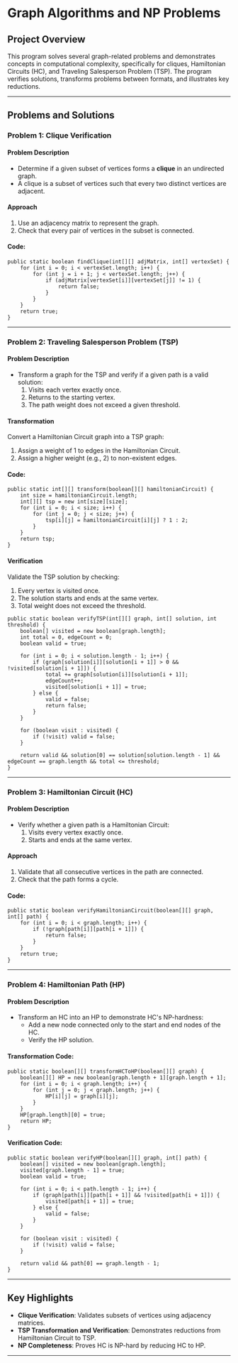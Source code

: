 # Graph Algorithms and NP Problems

## Project Overview
This program solves several graph-related problems and demonstrates concepts in computational complexity, specifically for cliques, Hamiltonian Circuits (HC), and Traveling Salesperson Problem (TSP). The program verifies solutions, transforms problems between formats, and illustrates key reductions.

---

## Problems and Solutions

### Problem 1: Clique Verification
#### Problem Description
- Determine if a given subset of vertices forms a **clique** in an undirected graph.
- A clique is a subset of vertices such that every two distinct vertices are adjacent.

#### Approach
1. Use an adjacency matrix to represent the graph.
2. Check that every pair of vertices in the subset is connected.

#### Code:
```
public static boolean findClique(int[][] adjMatrix, int[] vertexSet) {
    for (int i = 0; i < vertexSet.length; i++) {
        for (int j = i + 1; j < vertexSet.length; j++) {
            if (adjMatrix[vertexSet[i]][vertexSet[j]] != 1) {
                return false;
            }
        }
    }
    return true;
}
```

---

### Problem 2: Traveling Salesperson Problem (TSP)
#### Problem Description
- Transform a graph for the TSP and verify if a given path is a valid solution:
  1. Visits each vertex exactly once.
  2. Returns to the starting vertex.
  3. The path weight does not exceed a given threshold.

#### Transformation
Convert a Hamiltonian Circuit graph into a TSP graph:
1. Assign a weight of 1 to edges in the Hamiltonian Circuit.
2. Assign a higher weight (e.g., 2) to non-existent edges.

#### Code:
```
public static int[][] transform(boolean[][] hamiltonianCircuit) {
    int size = hamiltonianCircuit.length;
    int[][] tsp = new int[size][size];
    for (int i = 0; i < size; i++) {
        for (int j = 0; j < size; j++) {
            tsp[i][j] = hamiltonianCircuit[i][j] ? 1 : 2;
        }
    }
    return tsp;
}
```

#### Verification
Validate the TSP solution by checking:
1. Every vertex is visited once.
2. The solution starts and ends at the same vertex.
3. Total weight does not exceed the threshold.

```
public static boolean verifyTSP(int[][] graph, int[] solution, int threshold) {
    boolean[] visited = new boolean[graph.length];
    int total = 0, edgeCount = 0;
    boolean valid = true;

    for (int i = 0; i < solution.length - 1; i++) {
        if (graph[solution[i]][solution[i + 1]] > 0 && !visited[solution[i + 1]]) {
            total += graph[solution[i]][solution[i + 1]];
            edgeCount++;
            visited[solution[i + 1]] = true;
        } else {
            valid = false;
            return false;
        }
    }

    for (boolean visit : visited) {
        if (!visit) valid = false;
    }

    return valid && solution[0] == solution[solution.length - 1] && edgeCount == graph.length && total <= threshold;
}
```

---

### Problem 3: Hamiltonian Circuit (HC)
#### Problem Description
- Verify whether a given path is a Hamiltonian Circuit:
  1. Visits every vertex exactly once.
  2. Starts and ends at the same vertex.

#### Approach
1. Validate that all consecutive vertices in the path are connected.
2. Check that the path forms a cycle.

#### Code:
```
public static boolean verifyHamiltonianCircuit(boolean[][] graph, int[] path) {
    for (int i = 0; i < graph.length; i++) {
        if (!graph[path[i]][path[i + 1]]) {
            return false;
        }
    }
    return true;
}
```

---

### Problem 4: Hamiltonian Path (HP)
#### Problem Description
- Transform an HC into an HP to demonstrate HC's NP-hardness:
  - Add a new node connected only to the start and end nodes of the HC.
  - Verify the HP solution.

#### Transformation Code:
```
public static boolean[][] transformHCToHP(boolean[][] graph) {
    boolean[][] HP = new boolean[graph.length + 1][graph.length + 1];
    for (int i = 0; i < graph.length; i++) {
        for (int j = 0; j < graph.length; j++) {
            HP[i][j] = graph[i][j];
        }
    }
    HP[graph.length][0] = true;
    return HP;
}
```

#### Verification Code:
```
public static boolean verifyHP(boolean[][] graph, int[] path) {
    boolean[] visited = new boolean[graph.length];
    visited[graph.length - 1] = true;
    boolean valid = true;

    for (int i = 0; i < path.length - 1; i++) {
        if (graph[path[i]][path[i + 1]] && !visited[path[i + 1]]) {
            visited[path[i + 1]] = true;
        } else {
            valid = false;
        }
    }

    for (boolean visit : visited) {
        if (!visit) valid = false;
    }

    return valid && path[0] == graph.length - 1;
}
```

---

## Key Highlights
- **Clique Verification**: Validates subsets of vertices using adjacency matrices.
- **TSP Transformation and Verification**: Demonstrates reductions from Hamiltonian Circuit to TSP.
- **NP Completeness**: Proves HC is NP-hard by reducing HC to HP.

---
